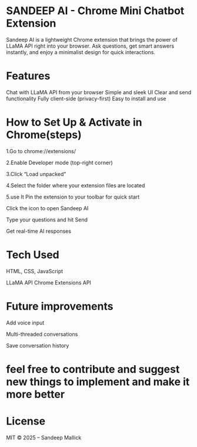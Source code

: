# SANDEEP AI - Chrome Mini Chatbot Extension
Sandeep AI is a lightweight Chrome extension that brings the power of LLaMA API right into your browser. Ask questions, get smart answers instantly, and enjoy a minimalist design for quick interactions.

# Features
Chat with LLaMA API from your browser
Simple and sleek UI
Clear and send functionality
Fully client-side (privacy-first)
Easy to install and use

# How to Set Up & Activate in Chrome(steps)
1.Go to chrome://extensions/

2.Enable Developer mode (top-right corner)

3.Click “Load unpacked”

4.Select the folder where your extension files are located

5.use It
Pin the extension to your toolbar for quick start

Click the icon to open Sandeep AI

Type your questions and hit Send

Get real-time AI responses

# Tech Used
HTML, CSS, JavaScript

LLaMA API
Chrome Extensions API

# Future improvements
Add voice input

Multi-threaded conversations

Save conversation history

# feel free to contribute and suggest new things to implement and make it more better 

# License
MIT © 2025 – Sandeep Mallick

